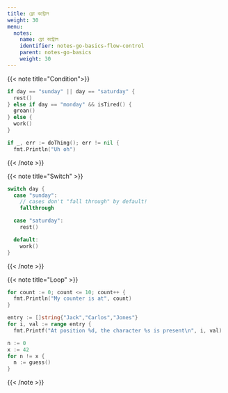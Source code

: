 ```yaml
---
title: ফ্লো কন্ট্রোল
weight: 30
menu:
  notes:
    name: ফ্লো কন্ট্রোল
    identifier: notes-go-basics-flow-control
    parent: notes-go-basics
    weight: 30
---
```


<!-- Condition -->
{{< note title="Condition">}}

```go
if day == "sunday" || day == "saturday" {
  rest()
} else if day == "monday" && isTired() {
  groan()
} else {
  work()
}
```

```go
if _, err := doThing(); err != nil {
  fmt.Println("Uh oh")
```

{{< /note >}}

<!-- Switch -->

{{< note title="Switch" >}}

```go
switch day {
  case "sunday":
    // cases don't "fall through" by default!
    fallthrough

  case "saturday":
    rest()

  default:
    work()
}
```

{{< /note >}}

<!-- Loop -->

{{< note title="Loop" >}}

```go
for count := 0; count <= 10; count++ {
  fmt.Println("My counter is at", count)
}
```

```go
entry := []string{"Jack","Carlos","Jones"}
for i, val := range entry {
  fmt.Printf("At position %d, the character %s is present\n", i, val)
```

```go
n := 0
x := 42
for n != x {
  n := guess()
}
```

{{< /note >}}